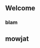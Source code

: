 ## Welcome

### blam

## mowjat


<script type="text/javascript" src="three.js">
</script>
<script type="text/javascript" src="jquery.min.js">
</script>
<script type="text/javascript" src="three_viewer.js">
</script>

<div class="three_viewer" three_json="pointset_test.json" three_shadow="false" three_origin="5,5,5" three_scale=".2"></div>
